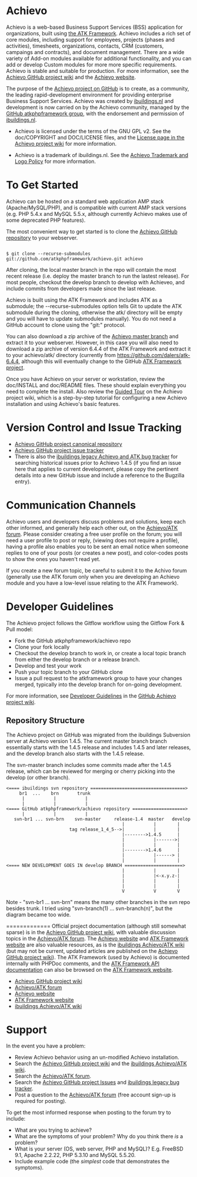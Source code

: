 Achievo
=======
Achievo is a web-based Business Support Services (BSS) application for organizations, built using [the ATK Framework](https://www.github.com/atkphpframework/atk). Achievo includes a rich set of core modules, including support for employees, projects (phases and activities), timesheets, organizations, contacts, CRM (customers, campaings and contracts), and document management. There are a wide variety of Add-on modules available for additional functionality, and you can add or develop Custom modules for more more specific requirements. Achievo is stable and suitable for production. For more information, see the [Achievo GitHub project wiki](https://github.com/atkphpframework/achievo/wiki) and the [Achievo website](http://www.achievo.org).

The purpose of the [Achievo project on GitHub](https://www.github.com/atkphpframework/achievo) is to create, as a community, the leading rapid-development environment for providing enterprise Business Support Services. Achievo was created by [ibuildings.nl](http://www.ibuildings.nl) and development is now carried on by the Achievo community, managed by the [GitHub atkphpframework group](https://www.github.com/atkphpframework/), with the endorsement and permission of [ibuildings.nl](http://www.ibuildings.nl).

* Achievo is licensed under the terms of the GNU GPL v2. See the doc/COPYRIGHT and DOC/LICENSE files, and the [License page in the Achievo project wiki](https://github.com/atkphpframework/achievo/wiki/License) for more information.

* Achievo is a trademark of ibuildings.nl. See the [Achievo Trademark and Logo Policy](https://github.com/atkphpframework/achievo/wiki/Trademark-and-Logo-Policy) for more information.

To Get Started
==============
Achievo can be hosted on a standard web application AMP stack (Apache/MySQL/PHP), and is compatible with current AMP stack versions (e.g. PHP 5.4.x and MySQL 5.5.x, although currently Achievo makes use of some deprecated PHP features).

The most convenient way to get started is to clone the [Achievo GitHub repository](https://github.com/atkphpframework/achievo) to your webserver.

<code>
$ git clone --recurse-submodules git://github.com/atkphpframework/achievo.git achievo
</code>

After cloning, the local master branch in the repo will contain the most recent release (i.e. deploy the master branch to run the lastest release). For most people, checkout the develop branch to develop with Achieveo, and include commits from developers made since the last release. 

Achievo is built using the ATK Framework and includes ATK as a submodule; the --recurse-submodules option tells Git to update the ATK submodule during the cloning, otherwise the atk/ directory will be empty and you will have to update submodules manually). You do not need a GitHub account to clone using the "git:" protocol.

You can also download a zip archive of the [Achievo master branch](https://github.com/atkphpframework/achievo) and extract it to your webserver. However, in this case you will also need to download a zip archive of version 6.4.4 of the ATK Framework and extract it to your achievo/atk/ directory (currently from https://github.com/dalers/atk-6.4.4, although this will eventually change to the GitHub  [ATK Framework project](https://github.com/atkphpframework/atk).

Once you have Achievo on your server or workstation, review the doc/INSTALL and doc/README files. These should explain everything you need to complete the install. Also review the [Guided Tour](http://github.com/atkphpframework/achievo/wiki/Achievo-guided-tour) on the Achievo project wiki, which is a step-by-step tutorial for configuring a new Achievo installation and using Achievo's basic features.

Version Control and Issue Tracking
==================================
* [Achievo GitHub project canonical repository](https://github.com/atkphpframework/achievo)
* [Achievo GitHub project issue tracker](https://github.com/atkphpframework/achievo/issues)
* There is also the [ibuildings legacy Achievo and ATK bug tracker](http://bugzilla.achievo.org/query.cgi) for searching historical issues prior to Achievo 1.4.5  (if you find an issue here that applies to current development, please copy the pertinent details into a new GitHub issue and include a reference to the Bugzilla entry). 

Communication Channels
======================
Achievo users and developers discuss problems and solutions, keep each other informed, and generally help each other out, on the [Achievo/ATK forum](http://forum.achievo.org/). Please consider creating a free user profile on the forum; you will need a user profile to post or reply, (viewing does not require a profile), having a profile also enables you to be sent an email notice when someone replies to one of your posts (or creates a new post), and color-codes posts to show the ones you haven't read yet.

If you create a new forum topic, be careful to submit it to the Achivo forum (generally use the ATK forum only when you are developing an Achievo module and you have a low-level issue relating to the ATK Framework).

Developer Guidelines
====================
The Achievo project follows the Gitflow workflow using the Gitflow Fork & Pull model:
* Fork the GitHub atkphpframework/achievo repo
* Clone your fork locally
* Checkout the develop branch to work in, or create a local topic branch from either the develop branch or a release branch.
* Develop and test your work
* Push your topic branch to your GitHub clone
* Issue a pull request to the atkframework group to have your changes merged, typically into the develop branch for on-going development.

For more information, see [Developer Guidelines](https://github.com/atkphpframework/achievo/wiki/Developer-Guidelines) in the [GitHub Achievo project wiki](https://github.com/atkphpframework/achievo/wiki).

Repository Structure
--------------------
The Achievo project on GitHub was migrated from the ibuildings Subversion server at Achievo version 1.4.5. The current master branch branch essentially starts with the 1.4.5 release and includes 1.4.5 and later releases, and the develop branch also starts with the 1.4.5 release.

The svn-master branch includes some commits made after the 1.4.5 release, which can be reviewed for merging or cherry picking into the develop (or other branch).

    <==== ibuildings svn repository ====================================>
         br1  ...    brn       trunk
          |           |           |
          |           |           |
    <==== GitHub atkphpframework/achievo repository ====================>
          |           |           |
       svn-br1 ... svn-brn    svn-master     release-1.4  master   develop
                                                |           |        |
                            tag release_1_4_5-->|           |        |
                                                |-------->1.4.5      |
                                                |           |------->|
                                                |           |        |
                                                |-------->1.4.6      |
                                                |           |------> |
                                                |           |        |
    <==== NEW DEVELOPMENT GOES IN develop BRANCH ======================>
                                                |           |        |
                                                |           |<-x.y.z-|
                                                |           |        |
                                                |           |        |
                                                V           V        V

Note - "svn-br1 ... svn-brn" means the many other branches in the svn repo besides trunk. I tried using "svn-branch(1) ... svn-branch(n)", but the diagram became too wide.

=============
Official project documentation (although still somewhat sparse) is in the [Achievo GitHub project wiki](https://github.com/atkphpframework/achievo/wiki/), with valuable discussion topics in the [Achievo/ATK forum](http://forum.achievo.org/). The [Achievo website](http://www.achievo.org/) and [ATK Framework website](http://www.atk-framework.com/) are also valuable resources, as is the [ibuildings Achievo/ATK wiki](http://www.achievo.org/wiki/) (but may not be current, updated articles are published on the [Achievo GitHub project wiki](https://github.com/atkphpframework/achievo/wiki/)). The ATK Framework (used by Achievo) is  documented internally with PHPDoc comments, and the [ATK Framework API documentation](http://www.atk-framework.com/documentation/) can also be browsed on the [ATK Framework website](http://www.atk-framework.com/).

* [Achievo GitHub project wiki](https://github.com/atkphpframework/achievo/wiki/) 
* [Achievo/ATK forum](http://forum.achievo.org/)
* [Achievo website](http://www.achievo.org/)
* [ATK Framework website](http://www.atk-framework.com/)
* [ibuildings Achievo/ATK wiki](http://www.achievo.org/wiki/)

Support
=======
In the event you have a problem:

* Review Achievo behavior using an un-modified Achievo installation.
* Search the [Achievo GitHub project wiki](https://github.com/atkphpframework/achievo/wiki/) and the [ibuildings Achievo/ATK wiki](http://www.achievo.org/wiki/).
* Search the [Achievo/ATK forum](http://forum.achievo.org/).
* Search the [Achievo GitHub project Issues](https://github.com/atkphpframework/achievo/issues) and [ibuildings legacy bug tracker](http://bugzilla.achievo.org/query.cgi).
* Post a question to the [Achievo/ATK forum](http://forum.achievo.org/) (free account sign-up is required for posting).

To get the most informed response when posting to the forum try to include:

* What are you trying to achieve?
* What are the symptoms of your problem? Why do you think there *is* a problem?
* What is your server (OS, web server, PHP and MySQL)? E.g. FreeBSD 9.1, Apache 2.2.22, PHP 5.3.10 and MySQL 5.5.20.
* Include example code (the *simplest* code that demonstrates the symptoms).

